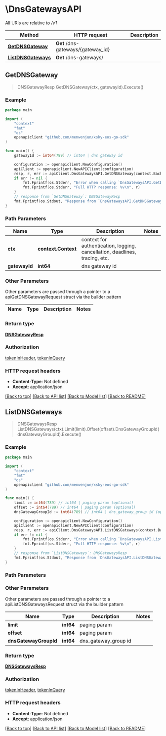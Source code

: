 # \DnsGatewaysAPI

All URIs are relative to */v1*

Method | HTTP request | Description
------------- | ------------- | -------------
[**GetDNSGateway**](DnsGatewaysAPI.md#GetDNSGateway) | **Get** /dns-gateways/{gateway_id} | 
[**ListDNSGateways**](DnsGatewaysAPI.md#ListDNSGateways) | **Get** /dns-gateways/ | 



## GetDNSGateway

> DNSGatewayResp GetDNSGateway(ctx, gatewayId).Execute()





### Example

```go
package main

import (
	"context"
	"fmt"
	"os"
	openapiclient "github.com/menwenjun/xsky-eos-go-sdk"
)

func main() {
	gatewayId := int64(789) // int64 | dns gateway id

	configuration := openapiclient.NewConfiguration()
	apiClient := openapiclient.NewAPIClient(configuration)
	resp, r, err := apiClient.DnsGatewaysAPI.GetDNSGateway(context.Background(), gatewayId).Execute()
	if err != nil {
		fmt.Fprintf(os.Stderr, "Error when calling `DnsGatewaysAPI.GetDNSGateway``: %v\n", err)
		fmt.Fprintf(os.Stderr, "Full HTTP response: %v\n", r)
	}
	// response from `GetDNSGateway`: DNSGatewayResp
	fmt.Fprintf(os.Stdout, "Response from `DnsGatewaysAPI.GetDNSGateway`: %v\n", resp)
}
```

### Path Parameters


Name | Type | Description  | Notes
------------- | ------------- | ------------- | -------------
**ctx** | **context.Context** | context for authentication, logging, cancellation, deadlines, tracing, etc.
**gatewayId** | **int64** | dns gateway id | 

### Other Parameters

Other parameters are passed through a pointer to a apiGetDNSGatewayRequest struct via the builder pattern


Name | Type | Description  | Notes
------------- | ------------- | ------------- | -------------


### Return type

[**DNSGatewayResp**](DNSGatewayResp.md)

### Authorization

[tokenInHeader](../README.md#tokenInHeader), [tokenInQuery](../README.md#tokenInQuery)

### HTTP request headers

- **Content-Type**: Not defined
- **Accept**: application/json

[[Back to top]](#) [[Back to API list]](../README.md#documentation-for-api-endpoints)
[[Back to Model list]](../README.md#documentation-for-models)
[[Back to README]](../README.md)


## ListDNSGateways

> DNSGatewaysResp ListDNSGateways(ctx).Limit(limit).Offset(offset).DnsGatewayGroupId(dnsGatewayGroupId).Execute()





### Example

```go
package main

import (
	"context"
	"fmt"
	"os"
	openapiclient "github.com/menwenjun/xsky-eos-go-sdk"
)

func main() {
	limit := int64(789) // int64 | paging param (optional)
	offset := int64(789) // int64 | paging param (optional)
	dnsGatewayGroupId := int64(789) // int64 | dns_gateway_group id (optional)

	configuration := openapiclient.NewConfiguration()
	apiClient := openapiclient.NewAPIClient(configuration)
	resp, r, err := apiClient.DnsGatewaysAPI.ListDNSGateways(context.Background()).Limit(limit).Offset(offset).DnsGatewayGroupId(dnsGatewayGroupId).Execute()
	if err != nil {
		fmt.Fprintf(os.Stderr, "Error when calling `DnsGatewaysAPI.ListDNSGateways``: %v\n", err)
		fmt.Fprintf(os.Stderr, "Full HTTP response: %v\n", r)
	}
	// response from `ListDNSGateways`: DNSGatewaysResp
	fmt.Fprintf(os.Stdout, "Response from `DnsGatewaysAPI.ListDNSGateways`: %v\n", resp)
}
```

### Path Parameters



### Other Parameters

Other parameters are passed through a pointer to a apiListDNSGatewaysRequest struct via the builder pattern


Name | Type | Description  | Notes
------------- | ------------- | ------------- | -------------
 **limit** | **int64** | paging param | 
 **offset** | **int64** | paging param | 
 **dnsGatewayGroupId** | **int64** | dns_gateway_group id | 

### Return type

[**DNSGatewaysResp**](DNSGatewaysResp.md)

### Authorization

[tokenInHeader](../README.md#tokenInHeader), [tokenInQuery](../README.md#tokenInQuery)

### HTTP request headers

- **Content-Type**: Not defined
- **Accept**: application/json

[[Back to top]](#) [[Back to API list]](../README.md#documentation-for-api-endpoints)
[[Back to Model list]](../README.md#documentation-for-models)
[[Back to README]](../README.md)

